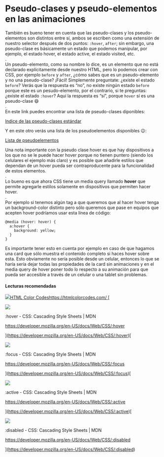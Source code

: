 # Pseudo-clases y pseudo-elementos en las animaciones

También es bueno tener en cuenta que las pseudo-clases y los pseudo-elementos son distintos entre sí, ambos se escriben como una extensión de nuestro selector después de dos puntos: `:hover`, `after`; sin embargo, una pseudo-clase es básicamente un estado que podemos manipular, por ejemplo, el estado hover, el estado active, el estado visited, etc.  
.  
Un pseudo-elemento, como su nombre lo dice, es un elemento que no está declarado explícitamente desde nuestro HTML, pero lo podemos crear con CSS, por ejemplo `before` y `after`, ¿cómo sabes que es un pseudo-elemento y no una pseudo-clase? ¡Fácil! Simplemente preguntate: ¿existe el estado `before`? Verás que la respuesta es “no”, no existe ningún estado `before` porque este es un pesudo-elemento, por el contrario, si te preguntas: ¿existe el estado `:hover`? Aquí la respuesta es “sí”, porque `hover` sí es una pseudo-clase 😄  
.  
En este link puedes encontrar una lista de pseudo-clases diponibles:

[Indice de las pseudo-clases estándar](https://developer.mozilla.org/es/docs/Web/CSS/Pseudo-classes#indice_de_las_pseudo-clases_est%C3%A1ndar)

Y en este otro verás una lista de los pseudoelementos disponibles 😉:

[Lista de pseudoelementos](https://developer.mozilla.org/es/docs/Web/CSS/Pseudo-elements#lista_de_pseudoelementos)


Una nota importante con la pseudo clase hover es que hay dispositivos a los que no se le puede hacer hover porque no tienen puntero (siendo los celulares el ejemplo más claro) y es posible que añadirle estilos que dependan de un hover pueda ser contraproducente para la funcionalidad de estos elementos.  
.  
Lo bueno es que ahora CSS tiene un media query llamado **hover** que permite agregarle estilos solamente en dispositivos que permiten hacer hover.  
.  
Por ejemplo si tenemos algún tag a que queremos que al hacer hover tenga un background-color distinto pero sólo queremos que pase en equipos que acepten hover podríamos usar esta línea de código:

```
@media (hover: hover) {
  a:hover {
    background: yellow;
  }
}
```

Es importante tener esto en cuenta por ejemplo en caso de que hagamos una card que sólo muestra el contenido completo si haces hover sobre esta. Esto obviamente no sería posible desde un celular, entonces lo que se haría sería dejar todas las propiedades de la card sin animaciones y en el media query de hover poner todo lo respecto a su animación para que pueda ser accesible a través de un celular o una tablet sin problemas.


#### Lecturas recomendadas

[![](https://www.google.com/s2/favicons?domain=https://htmlcolorcodes.com//assets/images/favicon.png)HTML Color Codeshttps://htmlcolorcodes.com/
](https://htmlcolorcodes.com/)[

![](https://www.google.com/s2/favicons?domain=https://developer.mozilla.org/en-US/docs/Web/CSS/:hover/favicon-48x48.97046865.png)

:hover - CSS: Cascading Style Sheets | MDN

https://developer.mozilla.org/en-US/docs/Web/CSS/:hover

](https://developer.mozilla.org/en-US/docs/Web/CSS/:hover)[

![](https://www.google.com/s2/favicons?domain=https://developer.mozilla.org/en-US/docs/Web/CSS/:focus/favicon-48x48.97046865.png)

:focus - CSS: Cascading Style Sheets | MDN

https://developer.mozilla.org/en-US/docs/Web/CSS/:focus

](https://developer.mozilla.org/en-US/docs/Web/CSS/:focus)[

![](https://www.google.com/s2/favicons?domain=https://developer.mozilla.org/en-US/docs/Web/CSS/:active/favicon-48x48.97046865.png)

:active - CSS: Cascading Style Sheets | MDN

https://developer.mozilla.org/en-US/docs/Web/CSS/:active

](https://developer.mozilla.org/en-US/docs/Web/CSS/:active)[

![](https://www.google.com/s2/favicons?domain=https://developer.mozilla.org/en-US/docs/Web/CSS/:disabled/favicon-48x48.97046865.png)

:disabled - CSS: Cascading Style Sheets | MDN

https://developer.mozilla.org/en-US/docs/Web/CSS/:disabled





](https://developer.mozilla.org/en-US/docs/Web/CSS/:disabled)